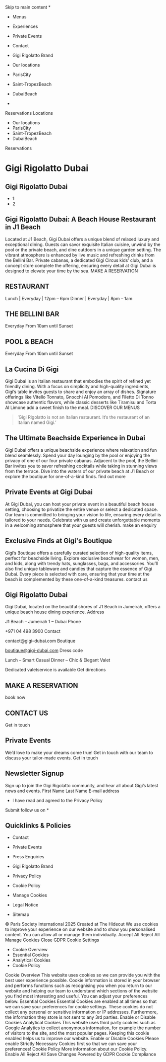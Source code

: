 Skip to main content
  * 

  * Menus
  * Experiences
  * Private Events
  * Contact
  * Gigi Rigolatto Brand


  * Our locations
  * ParisCity
  * Saint-TropezBeach
  * DubaiBeach


  * 

Reservations
Locations
  * Our locations
  * ParisCity
  * Saint-TropezBeach
  * DubaiBeach


Reservations
# Gigi Rigolatto Dubai
## Gigi Rigolatto Dubai
  * 1
  * 2


## Gigi Rigolatto Dubai: A Beach House Restaurant in J1 Beach
Located at J1 Beach, Gigi Dubai offers a unique blend of relaxed luxury and exceptional dining. Guests can savor exquisite Italian cuisine, unwind by the pool or the private beach, and dine outdoors in a unique garden setting. The vibrant atmosphere is enhanced by live music and refreshing drinks from the Bellini Bar. Private cabanas, a dedicated Gigi Circus kids’ club, and a concept store complete the offering, ensuring every detail at Gigi Dubai is designed to elevate your time by the sea.
MAKE A RESERVATION
## RESTAURANT
Lunch | Everyday | 12pm – 6pm Dinner | Everyday | 8pm – 1am
## THE BELLINI BAR
Everyday From 10am until Sunset
## POOL & BEACH
Everyday From 10am until Sunset
## La Cucina Di Gigi
Gigi Dubai is an Italian restaurant that embodies the spirit of refined yet friendly dining. With a focus on simplicity and high-quality ingredients, Gigi’s table invites guests to share and enjoy an array of dishes. Signature offerings like Vitello Tonnato, Gnocchi Al Pomodoro, and Filetto Di Tonno showcase authentic flavors, while classic desserts like Tiramisu and Torta Al Limone add a sweet finish to the meal.
DISCOVER OUR MENUS
> ‘Gigi Rigolatto is not an Italian restaurant. It’s the restaurant of an Italian named Gigi.’
## The Ultimate Beachside Experience in Dubai
Gigi Dubai offers a unique beachside experience where relaxation and fun blend seamlessly. Spend your day lounging by the pool or enjoying the privacy of one of our four private cabanas. Adjacent to the pool, the Bellini Bar invites you to savor refreshing cocktails while taking in stunning views from the terrace. Dive into the waters of our private beach at J1 Beach or explore the boutique for one-of-a-kind finds.
find out more
## Private Events at Gigi Dubai 
At Gigi Dubai, you can host your private event in a beautiful beach house setting, choosing to privatize the entire venue or select a dedicated space. Our team is committed to bringing your vision to life, ensuring every detail is tailored to your needs. Celebrate with us and create unforgettable moments in a welcoming atmosphere that your guests will cherish.
make an enquiry
## Exclusive Finds at Gigi's Boutique
Gigi’s Boutique offers a carefully curated selection of high-quality items, perfect for beachside living. Explore exclusive beachwear for women, men, and kids, along with trendy hats, sunglasses, bags, and accessories. You’ll also find unique tableware and candles that capture the essence of Gigi Dubai. Every piece is selected with care, ensuring that your time at the beach is complemented by these one-of-a-kind treasures.
contact us
## Gigi Rigolatto Dubai
Gigi Dubai, located on the beautiful shores of J1 Beach in Jumeirah, offers a unique beach house dining experience.
Address
    
J1 Beach – Jumeirah 1 – Dubai
Phone
    
+971 04 498 3900
Contact
    
contact@gigi–dubai.com
Boutique
    
boutique@gigi-dubai.com
Dress code
    
Lunch – Smart Casual Dinner – Chic & Elegant
Valet
    
Dedicated valetservice is available
Get directions
## MAKE A RESERVATION
book now
## CONTACT US
Get in touch
## Private Events
We’d love to make your dreams come true! Get in touch with our team to discuss your tailor-made events.
Get in touch
## Newsletter Signup
Sign up to join the Gigi Rigolatto community, and hear all about Gigi’s latest news and events. 
First Name
Last Name
E-mail address
  * I have read and agreed to the Privacy Policy


Submit
follow us on
  * 

## Quicklinks & Policies
  * Contact
  * Private Events
  * Press Enquiries
  * Gigi Rigolatto Brand


  * Privacy Policy
  * Cookie Policy
  * Manage Cookies
  * Legal Notice
  * Sitemap


© Paris Society International 2025 Created at The Hideout
We use cookies to improve your experience on our website and to show you personalised content. You can allow all or manage them individually.
Accept All Reject All Manage Cookies
Close GDPR Cookie Settings
  * Cookie Overview
  * Essential Cookies
  * Analytical Cookies
  * Cookie Policy


Cookie Overview
This website uses cookies so we can provide you with the best user experience possible. Cookie information is stored in your browser and performs functions such as recognising you when you return to our website and helping our team to understand which sections of the website you find most interesting and useful. You can adjust your preferences below.
Essential Cookies
Essential Cookies are enabled at all times so that we can save your preferences for cookie settings. These cookies do not collect any personal or sensitive information or IP addresses. Furthermore, the information they store is not sent to any 3rd parties.
Enable or Disable Cookies
Analytical Cookies
This website uses third party cookies such as Google Analytics to collect anonymous information, for example the number of visitors to the site, and the most popular pages. Keeping this cookie enabled helps us to improve our website.
Enable or Disable Cookies
Please enable Strictly Necessary Cookies first so that we can save your preferences!
Cookie Policy
More information about our Cookie Policy.
Enable All Reject All Save Changes
Powered by GDPR Cookie Compliance
